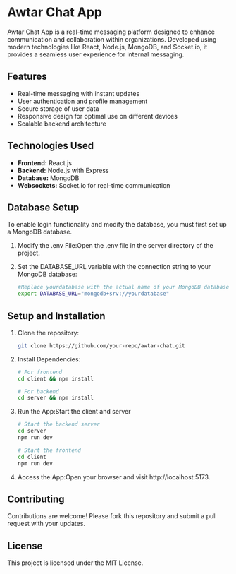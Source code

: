 # Awtar Chat App

Awtar Chat App is a real-time messaging platform designed to enhance communication and collaboration within organizations. Developed using modern technologies like React, Node.js, MongoDB, and Socket.io, it provides a seamless user experience for internal messaging.

## Features

- Real-time messaging with instant updates
- User authentication and profile management
- Secure storage of user data
- Responsive design for optimal use on different devices
- Scalable backend architecture

## Technologies Used

- **Frontend:** React.js
- **Backend:** Node.js with Express
- **Database:** MongoDB
- **Websockets:** Socket.io for real-time communication

## Database Setup

To enable login functionality and modify the database, you must first set up a MongoDB database.

1. Modify the .env File:Open the .env file in the server directory of the project.

2. Set the DATABASE_URL variable with the connection string to your MongoDB database:
   ```bash
   #Replace yourdatabase with the actual name of your MongoDB database.
   export DATABASE_URL="mongodb+srv://yourdatabase"


## Setup and Installation

1. Clone the repository:
   ```bash
   git clone https://github.com/your-repo/awtar-chat.git

2. Install Dependencies:
   ```bash
   # For frontend
   cd client && npm install

   # For backend
   cd server && npm install

3. Run the App:Start the client and server
   ```bash
   # Start the backend server
   cd server
   npm run dev
   
   # Start the frontend
   cd client
   npm run dev
3. Access the App:Open your browser and visit http://localhost:5173.

## Contributing

Contributions are welcome! Please fork this repository and submit a pull request with your updates.

## License

This project is licensed under the MIT License.